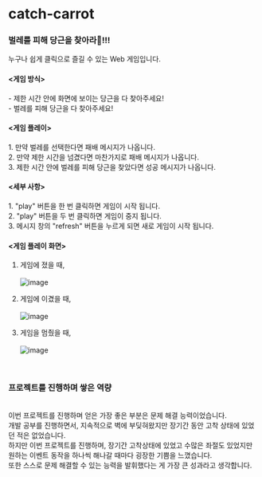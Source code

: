 # catch-carrot

<h3>벌레를 피해 당근을 찾아라🥕!!!</h3>
누구나 쉽게 클릭으로 즐길 수 있는 Web 게임입니다.

<h4><게임 방식></h4>
- 제한 시간 안에 화면에 보이는 당근을 다 찾아주세요!</br>
- 벌레를 피해 당근을 다 찾아주세요!

<h4><게임 플레이></h4>
1. 만약 벌레를 선택한다면 패배 메시지가 나옵니다.</br>
2. 만약 제한 시간을 넘겼다면 마찬가지로 패배 메시지가 나옵니다.</br>
3. 제한 시간 안에 벌레를 피해 당근을 찾았다면 성공 메시지가 나옵니다.</br>
<h4><세부 사항></h4>
1. "play" 버튼을 한 번 클릭하면 게임이 시작 됩니다.</br>
2. "play" 버튼을 두 번 클릭하면 게임이 중지 됩니다.</br>
3. 메시지 창의 "refresh" 버튼을 누르게 되면 새로 게임이 시작 됩니다. </br>
<h4><게임 플레이 화면></h4>

1. 게임에 졌을 때,</br></br>
![image](https://user-images.githubusercontent.com/104504666/198338467-3334b92e-4008-4175-82d0-a47f54dcb58d.png)

2. 게임에 이겼을 때,</br></br>
![image](https://user-images.githubusercontent.com/104504666/198339636-f3da0100-e145-4fd6-87b1-adb9286fb309.png)

3. 게임을 멈췄을 때,</br></br>
![image](https://user-images.githubusercontent.com/104504666/198338900-70f75562-ca19-48d0-ae92-509df2efbccb.png)

</br>
<h3>프로젝트를 진행하며 쌓은 역량</h3> </br>
이번 프로젝트를 진행하며 얻은 가장 좋은 부분은 문제 해결 능력이었습니다.</br>
개발 공부를 진행하면서, 지속적으로 벽에 부딪혀왔지만 장기간 동안 고착 상태에 있었던 적은 없었습니다.</br>
하지만 이번 프로젝트를 진행하며, 장기간 고착상태에 있었고 수많은 좌절도 있었지만 </br>
원하는 이벤트 동작을 하나씩 해나갈 때마다 굉장한 기쁨을 느꼈습니다. </br>
또한 스스로 문제 해결할 수 있는 능력을 발휘했다는 게 가장 큰 성과라고 생각합니다.

